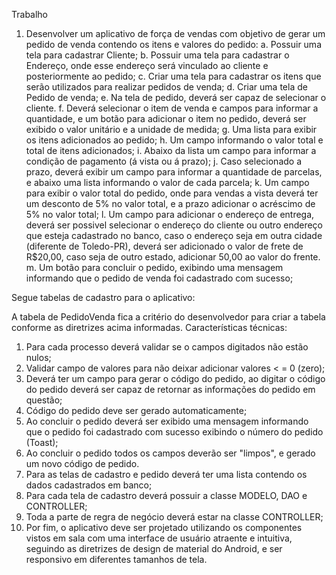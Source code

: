 Trabalho

1. Desenvolver um aplicativo de força de vendas com objetivo de gerar um pedido de
venda contendo os itens e valores do pedido:
a. Possuir uma tela para cadastrar Cliente;
b. Possuir uma tela para cadastrar o Endereço, onde esse endereço será vinculado ao
cliente e posteriormente ao pedido;
c. Criar uma tela para cadastrar os itens que serão utilizados para realizar pedidos de
venda;
d. Criar uma tela de Pedido de venda;
e. Na tela de pedido, deverá ser capaz de selecionar o cliente.
f. Deverá selecionar o item de venda e campos para informar a quantidade, e um botão
para adicionar o item no pedido, deverá ser exibido o valor unitário e a unidade de
medida;
g. Uma lista para exibir os itens adicionados ao pedido;
h. Um campo informando o valor total e total de itens adicionados;
i. Abaixo da lista um campo para informar a condição de pagamento (á vista ou á prazo);
j. Caso selecionado a prazo, deverá exibir um campo para informar a quantidade de
parcelas, e abaixo uma lista informando o valor de cada parcela;
k. Um campo para exibir o valor total do pedido, onde para vendas a vista deverá ter um
desconto de 5% no valor total, e a prazo adicionar o acréscimo de 5% no valor total;
l. Um campo para adicionar o endereço de entrega, deverá ser possivel selecionar o
endereço do cliente ou outro endereço que esteja cadastrado no banco, caso o
endereço seja em outra cidade (diferente de Toledo-PR), deverá ser adicionado o valor
de frete de R$20,00, caso seja de outro estado, adicionar 50,00 ao valor do frente.
m. Um botão para concluir o pedido, exibindo uma mensagem informando que o pedido
de venda foi cadastrado com sucesso;

Segue tabelas de cadastro para o aplicativo:

A tabela de PedidoVenda fica a critério do desenvolvedor para criar a tabela conforme as
diretrizes acima informadas.
Características técnicas:

1. Para cada processo deverá validar se o campos digitados não estão nulos;
2. Validar campo de valores para não deixar adicionar valores < = 0 (zero);
3. Deverá ter um campo para gerar o código do pedido, ao digitar o código do
pedido deverá ser capaz de retornar as informações do pedido em questão;
4. Código do pedido deve ser gerado automaticamente;
5. Ao concluir o pedido deverá ser exibido uma mensagem informando que o
pedido foi cadastrado com sucesso exibindo o número do pedido (Toast);
6. Ao concluir o pedido todos os campos deverão ser "limpos", e gerado um novo
código de pedido.
7. Para as telas de cadastro e pedido deverá ter uma lista contendo os dados
cadastrados em banco;
8. Para cada tela de cadastro deverá possuir a classe MODELO, DAO e
CONTROLLER;
9. Toda a parte de regra de negócio deverá estar na classe CONTROLLER;
10. Por fim, o aplicativo deve ser projetado utilizando os componentes vistos em
sala com uma interface de usuário atraente e intuitiva, seguindo as diretrizes
de design de material do Android, e ser responsivo em diferentes tamanhos de
tela.
